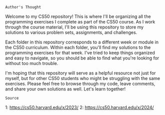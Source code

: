     Author's Thought

Welcome to my CS50 repository! This is where I'll be organizing all the programming exercises I complete as part of the CS50 course. As I work through the course material, I'll be using this repository to store my solutions to various problem sets, assignments, and challenges.

Each folder in this repository corresponds to a different week or module in the CS50 curriculum. Within each folder, you'll find my solutions to the programming exercises for that week. I've tried to keep things organized and easy to navigate, so you should be able to find what you're looking for without too much trouble.

I'm hoping that this repository will serve as a helpful resource not just for myself, but for other CS50 students who might be struggling with the same exercises. Please feel free to browse through my code, leave comments, and share your own solutions as well. Let's learn together!

    Source
    
1: https://cs50.harvard.edu/x/2023/
2: https://cs50.harvard.edu/x/2024/
